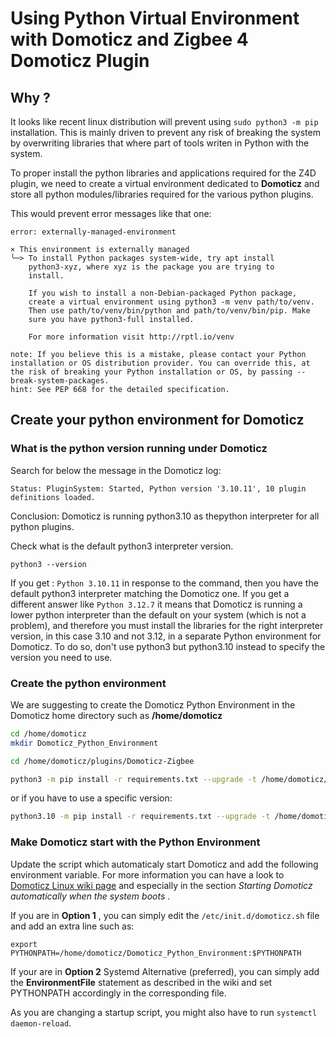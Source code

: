 # Using Python Virtual Environment with Domoticz and Zigbee 4 Domoticz Plugin

## Why ?

It looks like recent linux distribution will prevent using `sudo python3 -m pip` installation. This is mainly driven to prevent any risk of breaking the system by overwriting libraries that where part of tools writen in Python with the system.

To proper install the python libraries and applications required for the Z4D plugin, we need to create a virtual environment dedicated to __Domoticz__ and store all python modules/libraries required for the various python plugins.

This would prevent error messages like that one:

```log
error: externally-managed-environment

× This environment is externally managed
╰─> To install Python packages system-wide, try apt install
    python3-xyz, where xyz is the package you are trying to
    install.

    If you wish to install a non-Debian-packaged Python package,
    create a virtual environment using python3 -m venv path/to/venv.
    Then use path/to/venv/bin/python and path/to/venv/bin/pip. Make
    sure you have python3-full installed.

    For more information visit http://rptl.io/venv

note: If you believe this is a mistake, please contact your Python installation or OS distribution provider. You can override this, at the risk of breaking your Python installation or OS, by passing --break-system-packages.
hint: See PEP 668 for the detailed specification.
```

## Create your python environment for Domoticz

### What is the python version running under Domoticz

Search for below the message in the Domoticz log:

`Status: PluginSystem: Started, Python version '3.10.11', 10 plugin definitions loaded.`

Conclusion: Domoticz is running python3.10 as thepython interpreter for all python plugins.

Check what is the default python3 interpreter version.

`python3 --version`

If you get : `Python 3.10.11` in response to the command, then you have the default python3 interpreter matching the Domoticz one. If you get a different answer like `Python 3.12.7` it means that Domoticz is running a lower python interpreter than the default on your system (which is not a problem), and therefore you must install the libraries for the right interpreter version, in this case 3.10 and not 3.12, in a separate Python environment for Domoticz. To do so, don't use python3 but python3.10 instead to specify the version you need to use.

### Create the python environment

We are suggesting to create the Domoticz Python Environment in the Domoticz home directory such as __/home/domoticz__

```bash
cd /home/domoticz
mkdir Domoticz_Python_Environment
```

```bash
cd /home/domoticz/plugins/Domoticz-Zigbee
````

```bash
python3 -m pip install -r requirements.txt --upgrade -t /home/domoticz/Domoticz_Python_Environment
```

or if you have to use a specific version:

```bash
python3.10 -m pip install -r requirements.txt --upgrade -t /home/domoticz/Domoticz_Python_Environment
```

### Make Domoticz start with the Python Environment

Update the script which automaticaly start Domoticz and add the following environment variable. For more information you can have a look to [Domoticz Linux wiki page](https://wiki.domoticz.com/Linux) and especially in the section _Starting Domoticz automatically when the system boots_ .

If you are in __Option 1__ , you can simply edit the `/etc/init.d/domoticz.sh` file and add an extra line such as:

```export PYTHONPATH=/home/domoticz/Domoticz_Python_Environment:$PYTHONPATH```

If your are in __Option 2__ Systemd Alternative (preferred), you can simply add the __EnvironmentFile__ statement as described in the wiki and set PYTHONPATH accordingly in the corresponding file.

As you are changing a startup script, you might also have to run `systemctl daemon-reload`.
